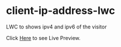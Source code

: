 # client-ip-address-lwc
LWC to shows ipv4 and ipv6 of the visitor

Click [Here](https://devbooster.secure.force.com/) to see Live Preview.
